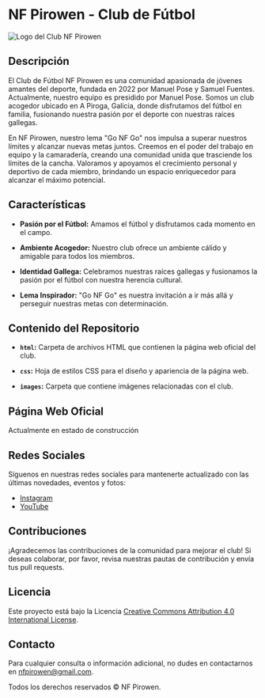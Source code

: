 # NF Pirowen - Club de Fútbol

![Logo del Club NF Pirowen](images/Escudo.jpg)

## Descripción

El Club de Fútbol NF Pirowen es una comunidad apasionada de jóvenes amantes del deporte, fundada en 2022 por Manuel Pose y Samuel Fuentes. Actualmente, nuestro equipo es presidido por Manuel Pose. Somos un club acogedor ubicado en A Piroga, Galicia, donde disfrutamos del fútbol en familia, fusionando nuestra pasión por el deporte con nuestras raíces gallegas.

En NF Pirowen, nuestro lema "Go NF Go" nos impulsa a superar nuestros límites y alcanzar nuevas metas juntos. Creemos en el poder del trabajo en equipo y la camaradería, creando una comunidad unida que trasciende los límites de la cancha. Valoramos y apoyamos el crecimiento personal y deportivo de cada miembro, brindando un espacio enriquecedor para alcanzar el máximo potencial.

## Características

- **Pasión por el Fútbol:** Amamos el fútbol y disfrutamos cada momento en el campo.

- **Ambiente Acogedor:** Nuestro club ofrece un ambiente cálido y amigable para todos los miembros.

- **Identidad Gallega:** Celebramos nuestras raíces gallegas y fusionamos la pasión por el fútbol con nuestra herencia cultural.

- **Lema Inspirador:** "Go NF Go" es nuestra invitación a ir más allá y perseguir nuestras metas con determinación.

## Contenido del Repositorio

- **`html`:** Carpeta de archivos HTML que contienen la página web oficial del club.

- **`css`:** Hoja de estilos CSS para el diseño y apariencia de la página web.

- **`images`:** Carpeta que contiene imágenes relacionadas con el club.

## Página Web Oficial
Actualmente en estado de construcción

## Redes Sociales

Síguenos en nuestras redes sociales para mantenerte actualizado con las últimas novedades, eventos y fotos:

- [Instagram](https://www.instagram.com/nfpirowen)
- [YouTube](https://www.youtube.com/@NFPirowen/videos)

## Contribuciones

¡Agradecemos las contribuciones de la comunidad para mejorar el club! Si deseas colaborar, por favor, revisa nuestras pautas de contribución y envía tus pull requests.

## Licencia

Este proyecto está bajo la Licencia [Creative Commons Attribution 4.0 International License](LICENSE.md).

## Contacto

Para cualquier consulta o información adicional, no dudes en contactarnos en [nfpirowen@gmail.com](mailto:nfpirowen@gmail.com).

Todos los derechos reservados &copy; NF Pirowen.
